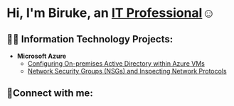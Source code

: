 

<!--
**Biruke1/Biruke1** is a ✨ _special_ ✨ repository because its `README.md` (this file) appears on your GitHub profile.

Here are some ideas to get you started:

- 🔭 I’m currently working on ...
- 🌱 I’m currently learning ...
- 👯 I’m looking to collaborate on ...
- 🤔 I’m looking for help with ...
- 💬 Ask me about ...
- 📫 How to reach me: ...
- 😄 Pronouns: ...
- ⚡ Fun fact: ...
-->


<h1>Hi, I'm Biruke, an <a href="https://linkedin.com/in/Biruke">IT Professional</a>☺</h1>

<h2>👨‍💻 Information Technology Projects:</h2>


- <b>Microsoft Azure</b>
  - [Configuring On-premises Active Directory within Azure VMs](https://github.com/Biruke1/configure-ad)
  - [Network Security Groups (NSGs) and Inspecting Network Protocols](https://github.com/Biruke1/azure-network-protocols)

<h2>🤳Connect with me:</h2>



[linkedin]: https://linkedin.com/in/Biruke
